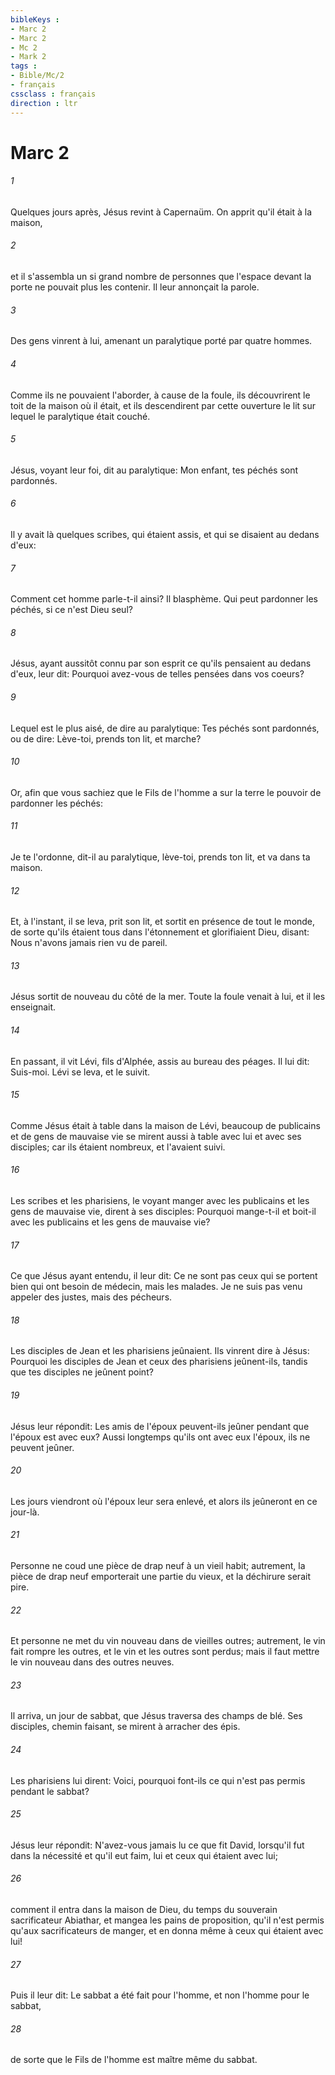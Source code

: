 ```yaml
---
bibleKeys : 
- Marc 2
- Marc 2
- Mc 2
- Mark 2
tags : 
- Bible/Mc/2
- français
cssclass : français
direction : ltr
---
```


# Marc 2

###### 1
Quelques jours après, Jésus revint à Capernaüm. On apprit qu'il était à la maison,
###### 2
et il s'assembla un si grand nombre de personnes que l'espace devant la porte ne pouvait plus les contenir. Il leur annonçait la parole.
###### 3
Des gens vinrent à lui, amenant un paralytique porté par quatre hommes.
###### 4
Comme ils ne pouvaient l'aborder, à cause de la foule, ils découvrirent le toit de la maison où il était, et ils descendirent par cette ouverture le lit sur lequel le paralytique était couché.
###### 5
Jésus, voyant leur foi, dit au paralytique: Mon enfant, tes péchés sont pardonnés.
###### 6
Il y avait là quelques scribes, qui étaient assis, et qui se disaient au dedans d'eux:
###### 7
Comment cet homme parle-t-il ainsi? Il blasphème. Qui peut pardonner les péchés, si ce n'est Dieu seul?
###### 8
Jésus, ayant aussitôt connu par son esprit ce qu'ils pensaient au dedans d'eux, leur dit: Pourquoi avez-vous de telles pensées dans vos coeurs?
###### 9
Lequel est le plus aisé, de dire au paralytique: Tes péchés sont pardonnés, ou de dire: Lève-toi, prends ton lit, et marche?
###### 10
Or, afin que vous sachiez que le Fils de l'homme a sur la terre le pouvoir de pardonner les péchés:
###### 11
Je te l'ordonne, dit-il au paralytique, lève-toi, prends ton lit, et va dans ta maison.
###### 12
Et, à l'instant, il se leva, prit son lit, et sortit en présence de tout le monde, de sorte qu'ils étaient tous dans l'étonnement et glorifiaient Dieu, disant: Nous n'avons jamais rien vu de pareil.
###### 13
Jésus sortit de nouveau du côté de la mer. Toute la foule venait à lui, et il les enseignait.
###### 14
En passant, il vit Lévi, fils d'Alphée, assis au bureau des péages. Il lui dit: Suis-moi. Lévi se leva, et le suivit.
###### 15
Comme Jésus était à table dans la maison de Lévi, beaucoup de publicains et de gens de mauvaise vie se mirent aussi à table avec lui et avec ses disciples; car ils étaient nombreux, et l'avaient suivi.
###### 16
Les scribes et les pharisiens, le voyant manger avec les publicains et les gens de mauvaise vie, dirent à ses disciples: Pourquoi mange-t-il et boit-il avec les publicains et les gens de mauvaise vie?
###### 17
Ce que Jésus ayant entendu, il leur dit: Ce ne sont pas ceux qui se portent bien qui ont besoin de médecin, mais les malades. Je ne suis pas venu appeler des justes, mais des pécheurs.
###### 18
Les disciples de Jean et les pharisiens jeûnaient. Ils vinrent dire à Jésus: Pourquoi les disciples de Jean et ceux des pharisiens jeûnent-ils, tandis que tes disciples ne jeûnent point?
###### 19
Jésus leur répondit: Les amis de l'époux peuvent-ils jeûner pendant que l'époux est avec eux? Aussi longtemps qu'ils ont avec eux l'époux, ils ne peuvent jeûner.
###### 20
Les jours viendront où l'époux leur sera enlevé, et alors ils jeûneront en ce jour-là.
###### 21
Personne ne coud une pièce de drap neuf à un vieil habit; autrement, la pièce de drap neuf emporterait une partie du vieux, et la déchirure serait pire.
###### 22
Et personne ne met du vin nouveau dans de vieilles outres; autrement, le vin fait rompre les outres, et le vin et les outres sont perdus; mais il faut mettre le vin nouveau dans des outres neuves.
###### 23
Il arriva, un jour de sabbat, que Jésus traversa des champs de blé. Ses disciples, chemin faisant, se mirent à arracher des épis.
###### 24
Les pharisiens lui dirent: Voici, pourquoi font-ils ce qui n'est pas permis pendant le sabbat?
###### 25
Jésus leur répondit: N'avez-vous jamais lu ce que fit David, lorsqu'il fut dans la nécessité et qu'il eut faim, lui et ceux qui étaient avec lui;
###### 26
comment il entra dans la maison de Dieu, du temps du souverain sacrificateur Abiathar, et mangea les pains de proposition, qu'il n'est permis qu'aux sacrificateurs de manger, et en donna même à ceux qui étaient avec lui!
###### 27
Puis il leur dit: Le sabbat a été fait pour l'homme, et non l'homme pour le sabbat,
###### 28
de sorte que le Fils de l'homme est maître même du sabbat.
